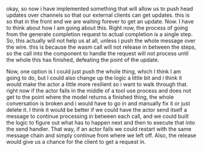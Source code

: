 okay, so now i have implemented something that will allow us to push head updates over channels so that our external clients can get updates. this is so that in the front end we are waiting forever to get an update.
Now. I have to think about how I am going about this. Right now, the process of going from the generate completion request to actual completion is a single step. So, this actually will not help us at all, unless i push the whole message over the wire.
this is because the wasm call will not release in between the steps, so the call into the component to handle the request will not process until the whole this has finished, defeating the point of the update.

Now, one option is I could just push the whole thing, which I think I am going to do, but I could also change up the logic a little bit and i think it would make the actor a little more resilient so i want to walk through that. right now if the actor fails in the middle of a tool use process and does not get to the point where the model returns a finished thing, the whole conversation is broken and i would have to go in and manually fix it or just delete it. I think it would be better if we could have the actor send itself a message to continue processing in between each call, and we could built the logic to figure out what has to happen next and then to execute that into the send handler. That way, if an actor fails we could restart with the same message chain and simply continue from where we left off. Also, the release would give us a chance for the client to get a request in.
